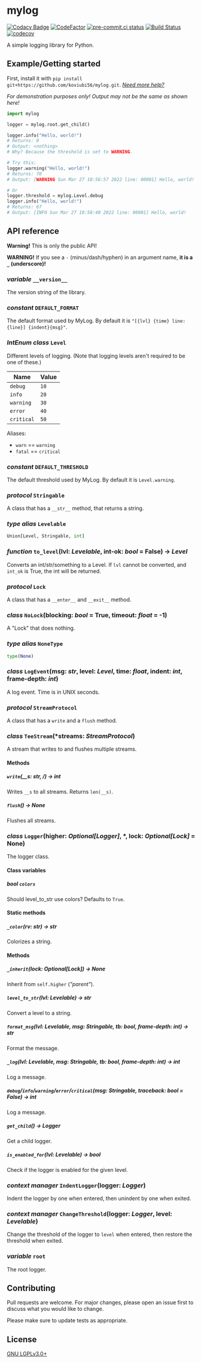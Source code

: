 # mylog

[![Codacy Badge](https://app.codacy.com/project/badge/Grade/60939547f7b344bea1094f4c90ee69bb)](https://www.codacy.com/gh/koviubi56/mylog/dashboard?utm_source=github.com&utm_medium=referral&utm_content=koviubi56/mylog&utm_campaign=Badge_Grade)
[![CodeFactor](https://www.codefactor.io/repository/github/koviubi56/mylog/badge)](https://www.codefactor.io/repository/github/koviubi56/mylog)
[![pre-commit.ci status](https://results.pre-commit.ci/badge/github/koviubi56/mylog/main.svg)](https://results.pre-commit.ci/latest/github/koviubi56/mylog/main)
[![Build Status](https://app.travis-ci.com/koviubi56/mylog.svg?branch=main)](https://app.travis-ci.com/koviubi56/mylog)
[![codecov](https://codecov.io/gh/koviubi56/mylog/branch/main/graph/badge.svg?token=PFHDLZJMVL)](https://codecov.io/gh/koviubi56/mylog)

A simple logging library for Python.

## Example/Getting started

First, install it with `pip install git+https://github.com/koviubi56/mylog.git`. [_Need more help?_](https://packaging.python.org/en/latest/tutorials/installing-packages/)

_For demonstration purposes only! Output may not be the same as shown here!_

```py
import mylog

logger = mylog.root.get_child()

logger.info("Hello, world!")
# Returns: 0
# Output: <nothing>
# Why? Because the threshold is set to WARNING.

# Try this:
logger.warning("Hello, world!")
# Returns: 70
# Output: [WARNING Sun Mar 27 18:56:57 2022 line: 00001] Hello, world!

# Or
logger.threshold = mylog.Level.debug
logger.info("Hello, world!")
# Returns: 67
# Output: [INFO Sun Mar 27 18:58:40 2022 line: 00001] Hello, world!
```

## API reference

**Warning!** This is only the public API!

**WARNING!** If you see a `-` (minus/dash/hyphen) in an argument name, **it is a `_` (underscore)!**

### _variable_ `__version__`

The version string of the library.

### _constant_ `DEFAULT_FORMAT`

The default format used by MyLog.
By default it is `"[{lvl} {time} line: {line}] {indent}{msg}"`.

### _IntEnum class_ `Level`

Different levels of logging. (Note that logging levels aren't required to be one of these.)

| Name       | Value |
| ---------- | ----- |
| `debug`    | `10`  |
| `info`     | `20`  |
| `warning`  | `30`  |
| `error`    | `40`  |
| `critical` | `50`  |

Aliases:

- `warn` == `warning`
- `fatal` == `critical`

### _constant_ `DEFAULT_THRESHOLD`

The default threshold used by MyLog.
By default it is `Level.warning`.

### _protocol_ `Stringable`

A class that has a `__str__` method, that returns a string.

### _type alias_ `Levelable`

```py
Union[Level, Stringable, int]
```

### _function_ `to_level`(lvl: _Levelable_, int-ok: _bool_ = False) -> _Level_

Converts an int/str/something to a Level. If `lvl` cannot be converted, and `int_ok` is True, the int will be returned.

### _protocol_ `Lock`

A class that has a `__enter__` and `__exit__` method.

### _class_ `NoLock`(blocking: _bool_ = True, timeout: _float_ = -1)

A "Lock" that does nothing.

### _type alias_ `NoneType`

```py
type(None)
```

### _class_ `LogEvent`(msg: _str_, level: _Level_, time: _float_, indent: _int_, frame-depth: _int_)

A log event.
Time is in UNIX seconds.

### _protocol_ `StreamProtocol`

A class that has a `write` and a `flush` method.

### _class_ `TeeStream`(\*streams: _StreamProtocol_)

A stream that writes to and flushes multiple streams.

#### Methods

##### `write`(\_\_s: _str_, /) -> _int_

Writes `__s` to all streams. Returns `len(__s)`.

##### `flush`() -> _None_

Flushes all streams.

### _class_ `Logger`(higher: _Optional[Logger]_, \*, lock: _Optional[Lock]_ = None)

The logger class.

#### Class variables

##### _bool_ `colors`

Should level_to_str use colors? Defaults to `True`.

#### Static methods

##### `_color`(rv: _str_) -> _str_

Colorizes a string.

#### Methods

##### `_inherit`(lock: _Optional[Lock]_) -> _None_

Inherit from `self.higher` (_"parent"_).

##### `level_to_str`(lvl: _Levelable_) -> _str_

Convert a level to a string.

##### `format_msg`(lvl: _Levelable_, msg: _Stringable_, tb: _bool_, frame-depth: _int_) -> _str_

Format the message.

##### `_log`(lvl: _Levelable_, msg: _Stringable_, tb: _bool_, frame-depth: _int_) -> _int_

Log a message.

##### `debug`/`info`/`warning`/`error`/`critical`(msg: _Stringable_, traceback: _bool_ = False) -> _int_

Log a message.

##### `get_child`() -> _Logger_

Get a child logger.

##### `is_enabled_for`(lvl: _Levelable_) -> _bool_

Check if the logger is enabled for the given level.

### _context manager_ `IndentLogger`(logger: _Logger_)

Indent the logger by one when entered, then unindent by one when exited.

### _context manager_ `ChangeThreshold`(logger: _Logger_, level: _Levelable_)

Change the threshold of the logger to `level` when entered, then restore the threshold when exited.

### _variable_ `root`

The root logger.

## Contributing

Pull requests are welcome. For major changes, please open an issue first to discuss what you would like to change.

Please make sure to update tests as appropriate.

## License

[GNU LGPLv3.0+](https://www.gnu.org/licenses/lgpl-3.0.en.html)
